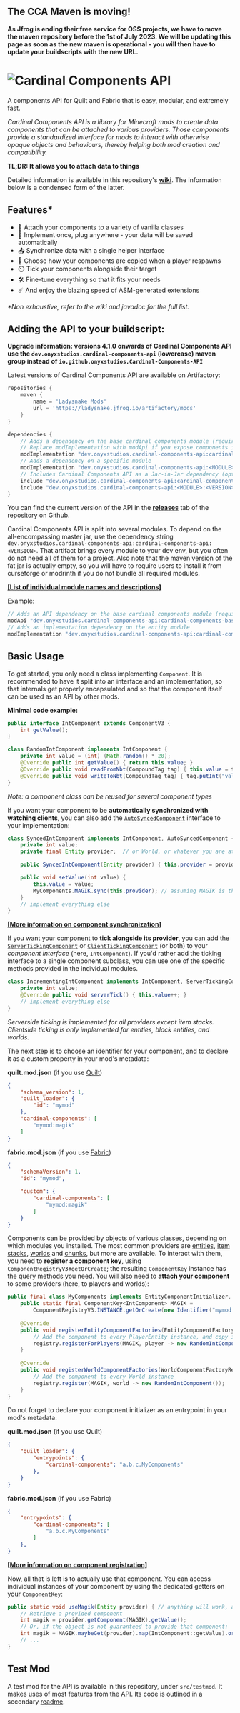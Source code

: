 ## **The CCA Maven is moving!**

**As Jfrog is ending their free service for OSS projects, we have to move the maven repository before the 1st of July 2023.
We will be updating this page as soon as the new maven is operational - you will then have to update your buildscripts with the new URL.**

# ![Cardinal Components API](banner.svg)
A components API for Quilt and Fabric that is easy, modular, and extremely fast.

*Cardinal Components API is a library for Minecraft mods to create data
components that can be attached to various providers. Those components
provide a standardized interface for mods to interact with otherwise opaque
objects and behaviours, thereby helping both mod creation and compatibility.*


**TL;DR: It allows you to attach data to things**


Detailed information is available in this repository's [**wiki**](https://github.com/OnyxStudios/Cardinal-Components-API/wiki).
The information below is a condensed form of the latter.

## Features\*
- 🔗 Attach your components to a variety of vanilla classes
- 🧩 Implement once, plug anywhere - your data will be saved automatically
- 📤 Synchronize data with a single helper interface
- 👥 Choose how your components are copied when a player respawns
- ⏲️ Tick your components alongside their target
- 🛠️ Fine-tune everything so that it fits your needs
- ☄️ And enjoy the blazing speed of ASM-generated extensions

*\*Non exhaustive, refer to the wiki and javadoc for the full list.*

## Adding the API to your buildscript:

**Upgrade information: versions 4.1.0 onwards of Cardinal Components API use the `dev.onyxstudios.cardinal-components-api` (lowercase) maven group instead of `io.github.onyxstudios.Cardinal-Components-API`**

Latest versions of Cardinal Components API are available on Artifactory:
```gradle
repositories {
    maven {
        name = 'Ladysnake Mods'
        url = 'https://ladysnake.jfrog.io/artifactory/mods'
    }
}

dependencies {
    // Adds a dependency on the base cardinal components module (required by every other module)
    // Replace modImplementation with modApi if you expose components in your own API
    modImplementation "dev.onyxstudios.cardinal-components-api:cardinal-components-base:<VERSION>"
    // Adds a dependency on a specific module
    modImplementation "dev.onyxstudios.cardinal-components-api:<MODULE>:<VERSION>"
    // Includes Cardinal Components API as a Jar-in-Jar dependency (optional)
    include "dev.onyxstudios.cardinal-components-api:cardinal-components-base:<VERSION>"
    include "dev.onyxstudios.cardinal-components-api:<MODULE>:<VERSION>"
}
```

You can find the current version of the API in the [**releases**](https://github.com/OnyxStudios/Cardinal-Components-API/releases) tab of the repository on Github.

Cardinal Components API is split into several modules. To depend on the all-encompassing master jar, use the dependency string
`dev.onyxstudios.cardinal-components-api:cardinal-components-api:<VERSION>`.
That artifact brings every module to your dev env, but you often do not need all of them for a project.
Also note that the maven version of the fat jar is actually empty, so you will have to require users to install it from curseforge or modrinth if you do not bundle all required modules.

**[[List of individual module names and descriptions]](https://github.com/OnyxStudios/Cardinal-Components-API/wiki#modules)**

Example:
```gradle
// Adds an API dependency on the base cardinal components module (required by every other module)
modApi "dev.onyxstudios.cardinal-components-api:cardinal-components-base:<VERSION>"
// Adds an implementation dependency on the entity module
modImplementation "dev.onyxstudios.cardinal-components-api:cardinal-components-entity:<VERSION>"
```

## Basic Usage

To get started, you only need a class implementing `Component`.
It is recommended to have it split into an interface and an implementation,
so that internals get properly encapsulated and so that the component itself can be used
as an API by other mods.

**Minimal code example:**
```java
public interface IntComponent extends ComponentV3 {
    int getValue();
}

class RandomIntComponent implements IntComponent {
    private int value = (int) (Math.random() * 20);
    @Override public int getValue() { return this.value; }
    @Override public void readFromNbt(CompoundTag tag) { this.value = tag.getInt("value"); }
    @Override public void writeToNbt(CompoundTag tag) { tag.putInt("value", this.value); }
}
```
*Note: a component class can be reused for several component types*

If you want your component to be **automatically synchronized with watching clients**,
you can also add the [`AutoSyncedComponent`](https://github.com/OnyxStudios/Cardinal-Components-API/blob/master/cardinal-components-base/src/main/java/dev/onyxstudios/cca/api/v3/component/AutoSyncedComponent.java)
interface to your implementation:

```java
class SyncedIntComponent implements IntComponent, AutoSyncedComponent {
    private int value;
    private final Entity provider;  // or World, or whatever you are attaching to

    public SyncedIntComponent(Entity provider) { this.provider = provider; }

    public void setValue(int value) {
        this.value = value;
        MyComponents.MAGIK.sync(this.provider); // assuming MAGIK is the right key for this component
    }
    // implement everything else
}
```

**[[More information on component synchronization]](https://github.com/OnyxStudios/Cardinal-Components-API/wiki/Synchronizing-components)**

If you want your component to **tick alongside its provider**, you can add the [`ServerTickingComponent`](https://github.com/OnyxStudios/Cardinal-Components-API/blob/master/cardinal-components-base/src/main/java/dev/onyxstudios/cca/api/v3/component/ServerTickingComponent.java) or [`ClientTickingComponent`](https://github.com/OnyxStudios/Cardinal-Components-API/blob/master/cardinal-components-base/src/main/java/dev/onyxstudios/cca/api/v3/component/ClientTickingComponent.java)
(or both) to your *component interface* (here, `IntComponent`). If you'd rather add the ticking interface to a single
component subclass, you can use one of the specific methods provided in the individual modules.

```java
class IncrementingIntComponent implements IntComponent, ServerTickingComponent {
    private int value;
    @Override public void serverTick() { this.value++; }
    // implement everything else
}
```

*Serverside ticking is implemented for all providers except item stacks.
 Clientside ticking is only implemented for entities, block entities, and worlds.*

The next step is to choose an identifier for your component, and to declare it as a custom property in your mod's metadata:

**quilt.mod.json** (if you use [Quilt](https://quiltmc.org))
```json
{
    "schema_version": 1,
    "quilt_loader": {
        "id": "mymod"
    },
    "cardinal-components": [
        "mymod:magik"
    ]
}
```

**fabric.mod.json** (if you use [Fabric](https://fabricmc.net))
```json
{
    "schemaVersion": 1,
    "id": "mymod",

    "custom": {
        "cardinal-components": [
            "mymod:magik"
        ]
    }
}
```

Components can be provided by objects of various classes, depending on which modules you installed.
The most common providers are [entities](https://github.com/OnyxStudios/Cardinal-Components-API/wiki/Cardinal-Components-Entity),
[item stacks](https://github.com/OnyxStudios/Cardinal-Components-API/wiki/Cardinal-Components-Item),
[worlds](https://github.com/OnyxStudios/Cardinal-Components-API/wiki/Cardinal-Components-World)
and [chunks](https://github.com/OnyxStudios/Cardinal-Components-API/wiki/Cardinal-Components-Chunk),
but more are available.
To interact with them, you need to **register a component key**, using `ComponentRegistryV3#getOrCreate`;
the resulting `ComponentKey` instance has the query methods you need. You will also need to **attach your
component** to some providers (here, to players and worlds):

```java
public final class MyComponents implements EntityComponentInitializer, WorldComponentInitializer {
    public static final ComponentKey<IntComponent> MAGIK = 
        ComponentRegistryV3.INSTANCE.getOrCreate(new Identifier("mymod:magik"), IntComponent.class);
        
    @Override
    public void registerEntityComponentFactories(EntityComponentFactoryRegistry registry) {
        // Add the component to every PlayerEntity instance, and copy it on respawn with keepInventory
        registry.registerForPlayers(MAGIK, player -> new RandomIntComponent(), RespawnCopyStrategy.INVENTORY);
    }
    
    @Override
    public void registerWorldComponentFactories(WorldComponentFactoryRegistry registry) {
        // Add the component to every World instance
        registry.register(MAGIK, world -> new RandomIntComponent());
    }    
}
```

Do not forget to declare your component initializer as an entrypoint in your mod's metadata:

**quilt.mod.json** (if you use Quilt)

```json
{
    "quilt_loader": {
        "entrypoints": {
            "cardinal-components": "a.b.c.MyComponents"
        },
    }
}
```

**fabric.mod.json** (if you use Fabric)
```json
{
    "entrypoints": {
        "cardinal-components": [
            "a.b.c.MyComponents"
        ]
    },
}
```

**[[More information on component registration]](https://github.com/OnyxStudios/Cardinal-Components-API/wiki/Registering-and-using-a-component)**

Now, all that is left is to actually use that component. You can access individual instances of your component by using the dedicated getters on your `ComponentKey`:

```java
public static void useMagik(Entity provider) { // anything will work, as long as a module allows it!
    // Retrieve a provided component
    int magik = provider.getComponent(MAGIK).getValue();
    // Or, if the object is not guaranteed to provide that component:
    int magik = MAGIK.maybeGet(provider).map(IntComponent::getValue).orElse(0);
    // ...
}
```

## Test Mod
A test mod for the API is available in this repository, under `src/testmod`. It makes uses of most features from the API.
Its code is outlined in a secondary [readme](https://github.com/OnyxStudios/Cardinal-Components-API/blob/master/src/testmod/readme.md).
